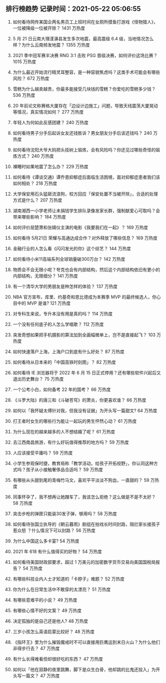 
## 排行榜趋势 记录时间：2021-05-22 05:06:55
  
  1. 如何看待网传某国企两名男员工上班时间在女厕所摸鱼打游戏《怪物猎人》，一位被降级一位被开除？ 1431 万热度
    
  2. 5 月 21 日云南大理漾濞县发生多次地震，最高震级 6.4 级，当地情况怎么样？为什么云南频发地震？ 1355 万热度
    
  3. 2021 季中冠军赛半决赛 RNG 3:1 击败 PSG 晋级决赛，如何评价这场比赛？ 1015 万热度
    
  4. 为什么最近开始流行精灵耳整容，是一种容貌焦虑吗？这类手术可能会有哪些风险？ 672 万热度
    
  5. 雪糕为什么越卖越贵，你最多能接受几块钱的雪糕？你爱吃的雪糕多少钱？ 536 万热度
    
  6. 20 年前论文称赛格大厦存在「边设计边施工」问题，导致天线震荡大厦晃动等情况，真实情况如何？ 277 万热度
    
  7. 年轻人为何如此反感团建？ 240 万热度
    
  8. 如何看待男子分手后起诉女友还钱胜诉？男女朋友分手后该还钱吗？ 240 万热度
    
  9. 如何看待沈阳大爷大妈把头挂树上锻炼，会有风险吗？你还见过哪些奇怪的锻炼方式？ 240 万热度
    
  10. 裸睡时如果地震了怎么办？ 229 万热度
    
  11. 如何看待《谭谈交通》谭乔患抑郁症后面临生活困境，面对抑郁症患者我们该如何相处？ 218 万热度
    
  12. 大学保安用石头猛砸流浪狗，校方回应「保安处置不当被开除」，合适的处理方式是什么？ 207 万热度
    
  13. 湖南湘西一小学老师让未捐钱学生排队录像发家长群，强制献爱心可取吗？会带来哪些影响？ 184 万热度
    
  14. 如何评价屈楚萧和张婧仪主演的电影《我要我们在一起》？ 169 万热度
    
  15. 如何看待 5月21日 荣耀与高通达成合作？对外释放了哪些信息？ 169 万热度
    
  16. 金融行业的人怎么看《闪闪发光的你》这个综艺？ 144 万热度
    
  17. 如何看待小米11高端系列全球销量破300万台？ 142 万热度
    
  18. 物质会不会无限小呢？夸克也会有内部结构，然后这个内部结构依旧有更小的内部结构，无限细分？ 141 万热度
    
  19. 有一个清华大学的男朋友是种怎样的体验？ 137 万热度
    
  20. NBA 官方宣布，库里、约基奇和恩比德成为本赛季 MVP 的最终候选人，你心目中的 MVP 是谁? 121 万热度
    
  21. 对专科生来说，专升本没有用是真的吗？ 114 万热度
    
  22. 一个没有任何底子的人怎么学唱歌？ 112 万热度
    
  23. 突发奇想如果把手机摄影的算法加到全画幅微单上，岂不是直接起飞？ 103 万热度
    
  24. 如何快速落户上海，上海户口到底有什么好处？ 87 万热度
    
  25. 如何看待从日本来的「中国高铁时刻图」？ 82 万热度
    
  26. 如何看待 IE 浏览器将于 2022 年 6 月 15 日正式停用？还有哪些软件兴起后又退出历史舞台？ 75 万热度
    
  27. 一个公考小白，如何备考 22 年的国考？ 66 万热度
    
  28. 《斗罗大陆》的唐三和《斗破苍穹》的萧炎，你更喜欢谁？ 66 万热度
    
  29. 如何以「我怀疑太傅针对我，但我没有证据」为开头写一篇甜文? 64 万热度
    
  30. 打王者时女生的哪些行为能让一起玩的男生怦然心动？ 61 万热度
    
  31. 为什么现在的越来越多的人不想结婚了呢？ 61 万热度
    
  32. 去江西南昌旅游，有什么好玩值得推荐的地方吗？ 59 万热度
    
  33. 人应该接受平庸吗？ 59 万热度
    
  34. 小学生参观保时捷，教育局称「教学活动，给孩子开拓视野」，你认同这种方式吗？孩子从小接触奢侈品合适吗？ 59 万热度
    
  35. 有哪些从头甜到尾的青梅竹马文，喜欢平平淡淡不狗血，一直甜的？ 59 万热度
    
  36. 同事怀孕了，我不想再让她蹭车了，我该怎么拒绝？这么做是不是不太好？ 58 万热度
    
  37. 突击步枪的弹匣只能装30发子弹，够用吗？ 58 万热度
    
  38. 如何看待张国立执导的《朝云暮雨》剧组在拍戏长时间封路，阻拦家长接孩子惹众怒 ？什么情况下可以封路？ 56 万热度
    
  39. 为什么中国这么多卡宴? 54 万热度
    
  40. 2021 年 618 有什么值得买的好物？ 54 万热度
    
  41. 如何看待美国财政部要求，超过 1 万美元的加密数字货币交易向美国国税局报告？ 54 万热度
    
  42. 有哪些科技业内人士才知道的「卡脖子」难题？ 52 万热度
    
  43. 你为什么在日常生活中不敢穿的太漂亮？ 51 万热度
    
  44. 有哪些意难平的小说？ 49 万热度
    
  45. 有哪些心情不好的文案？ 49 万热度
    
  46. 决定孤独的是自己还是他人? 48 万热度
    
  47. 三岁小孩怎么英语启蒙比较好？ 48 万热度
    
  48. 《指环王》里为什么摧毁魔戒时不可以直接用巨鹰运到末日火山？为什么他们非得步行去？ 47 万热度
    
  49. 有什么长得难看但却很好吃的东西？ 47 万热度
    
  50. 如何以「他在寂静的夜里跳舞，脚下是众生白骨，他却跳的比鬼还投入」为开头写一篇文？ 47 万热度
    